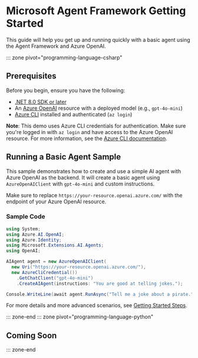 # Microsoft Agent Framework Getting Started

This guide will help you get up and running quickly with a basic agent using the Agent Framework and Azure OpenAI.

::: zone pivot="programming-language-csharp"

## Prerequisites

Before you begin, ensure you have the following:

- [.NET 8.0 SDK or later](https://dotnet.microsoft.com/download)
- An [Azure OpenAI](https://learn.microsoft.com/azure/ai-services/openai/) resource with a deployed model (e.g., `gpt-4o-mini`)
- [Azure CLI](https://learn.microsoft.com/cli/azure/install-azure-cli) installed and authenticated (`az login`)

**Note**: This demo uses Azure CLI credentials for authentication. Make sure you're logged in with `az login` and have access to the Azure OpenAI resource. For more information, see the [Azure CLI documentation](https://learn.microsoft.com/cli/azure/authenticate-azure-cli-interactively).

## Running a Basic Agent Sample

This sample demonstrates how to create and use a simple AI agent with Azure OpenAI as the backend. It will create a basic agent using `AzureOpenAIClient` with `gpt-4o-mini` and custom instructions.

Make sure to replace `https://your-resource.openai.azure.com/` with the endpoint of your Azure OpenAI resource.

### Sample Code

```csharp
using System;
using Azure.AI.OpenAI;
using Azure.Identity;
using Microsoft.Extensions.AI.Agents;
using OpenAI;

AIAgent agent = new AzureOpenAIClient(
  new Uri("https://your-resource.openai.azure.com/"),
  new AzureCliCredential())
    .GetChatClient("gpt-4o-mini")
    .CreateAIAgent(instructions: "You are good at telling jokes.");

Console.WriteLine(await agent.RunAsync("Tell me a joke about a pirate."));
```

For more details and more advanced scenarios, see [Getting Started Steps](../../../dotnet/samples/GettingStartedSteps/).

::: zone-end
::: zone pivot="programming-language-python"

## Coming Soon

::: zone-end
